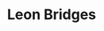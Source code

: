 ---
title: "Leon Bridges"
summary: "Todd Michael \"Leon\" Bridges is an American singer, songwriter, and record producer. He signed with Columbia Records to release his debut studio album, Coming Home , which peaked at number six on the Billboard 200, received platinum certification by the Recording Industry Association of America and earned a nomination for Best R&B Album at the 58th Annual Grammy Awards. His second and third albums, Good Thing and Gold-Diggers Sound also earned Grammy nominations for Best R&B Album; the former peaked at number three on the chart while the latter peaked at number 17 and saw critical acclaim. His 2018 single \"Bet Ain't Worth The Hand\" won the Grammy Award for Best Traditional R&B Performance."
slug: "leon-bridges"
image: "leon-bridges.jpg"
apple_music_artist_url: "https://music.apple.com/gb/artist/leon-bridges/961252454"
wikipedia_url: "https://en.wikipedia.org/wiki/Leon_Bridges"
---
